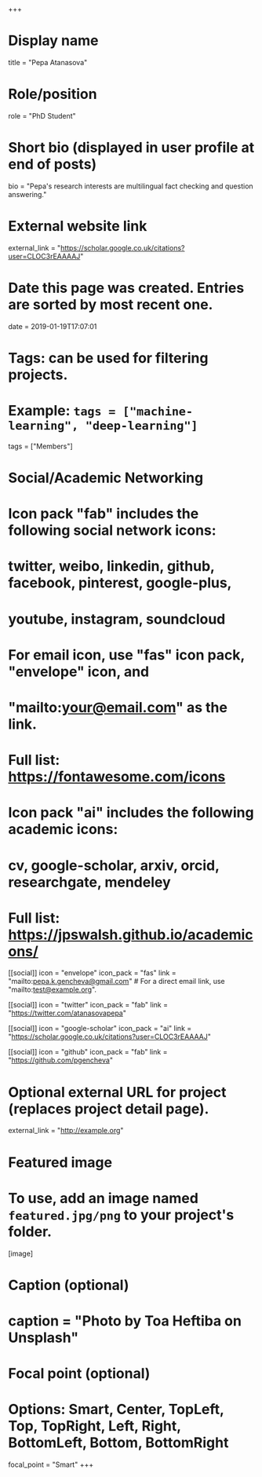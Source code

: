 +++
# Display name
title = "Pepa Atanasova"

# Role/position
role = "PhD Student"

# Short bio (displayed in user profile at end of posts)
bio = "Pepa's research interests are multilingual fact checking and question answering."

# External website link
external_link = "https://scholar.google.co.uk/citations?user=CLOC3rEAAAAJ"

# Date this page was created. Entries are sorted by most recent one.
date = 2019-01-19T17:07:01

# Tags: can be used for filtering projects.
# Example: `tags = ["machine-learning", "deep-learning"]`
tags = ["Members"]

# Social/Academic Networking
#
# Icon pack "fab" includes the following social network icons:
#
#   twitter, weibo, linkedin, github, facebook, pinterest, google-plus,
#   youtube, instagram, soundcloud
#
#   For email icon, use "fas" icon pack, "envelope" icon, and
#   "mailto:your@email.com" as the link.
#
#   Full list: https://fontawesome.com/icons
#
# Icon pack "ai" includes the following academic icons:
#
#   cv, google-scholar, arxiv, orcid, researchgate, mendeley
#
#   Full list: https://jpswalsh.github.io/academicons/

[[social]]
icon = "envelope"
icon_pack = "fas"
link = "mailto:pepa.k.gencheva@gmail.com"  # For a direct email link, use "mailto:test@example.org".

[[social]]
icon = "twitter"
icon_pack = "fab"
link = "https://twitter.com/atanasovapepa"

[[social]]
icon = "google-scholar"
icon_pack = "ai"
link = "https://scholar.google.co.uk/citations?user=CLOC3rEAAAAJ"

[[social]]
icon = "github"
icon_pack = "fab"
link = "https://github.com/pgencheva"


# Optional external URL for project (replaces project detail page).
external_link = "http://example.org"

# Featured image
# To use, add an image named `featured.jpg/png` to your project's folder. 
[image]
  # Caption (optional)
  #  caption = "Photo by Toa Heftiba on Unsplash"

  # Focal point (optional)
  # Options: Smart, Center, TopLeft, Top, TopRight, Left, Right, BottomLeft, Bottom, BottomRight
  focal_point = "Smart"
+++
